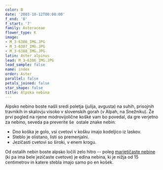 ```yaml
---
color: B
date: '2003-10-12T00:00:00'
f_end: '8'
f_start: '7'
family: Asteraceae
flower_type: K
image:
- M_3-6386_IMG.JPG
- M_3-6387_IMG.JPG
- M_3-6388_IMG.JPG
latin: Aster alpinus
lead: M_3-6386_IMG.JPG
lead_sample: false
name: index
order: Aster
parallel: false
petals_joined: false
star_shape: false
title: Alpska nebina
---
```

Alpsko nebino boste našli sredi poletja (julija, avgusta) na suhih, prisojnih travnikih in skalovju visoko v slovenskih gorah (v Alpah, na Snežniku). Že prvi pogled na njene modrovijolične koške vam bo povedal, da gre verjetno za nebino, seveda pa preverite še  ostale znake nebin:

-   Dno koška je golo, vsi cvetovi v košku imajo kodeljico iz laskov.
-   Steblo je olistano, listi so premenjalni.
-   Jezičasti cvetovi so široki, v enem krogu.

Od ostalih nebin boste alpsko ločili zelo hitro -- poleg [marjetičaste nebine](../AsterBellidiastrum(MarjeticastaNebina)/si_AsterBellidiastrum(MarjeticastaNebina).asp) (ki pa ima bele jezičaste cvetove) je edina nebina, ki je nižja od 15 centimetrov in katere stebla imajo samo po en košek.
